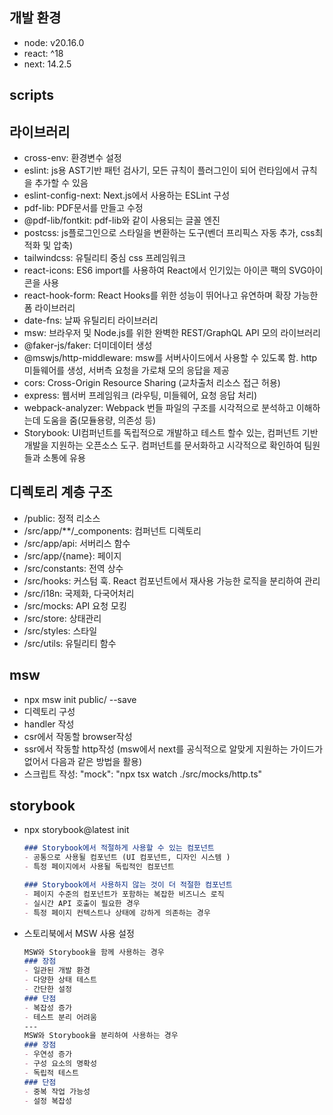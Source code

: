 ## 개발 환경

- node: v20.16.0
- react: ^18
- next: 14.2.5

## scripts

## 라이브러리

- cross-env: 환경변수 설정
- eslint: js용 AST기반 패턴 검사기, 모든 규칙이 플러그인이 되어 런타임에서 규칙을 추가할 수 있음
- eslint-config-next: Next.js에서 사용하는 ESLint 구성
- pdf-lib: PDF문서를 만들고 수정
- @pdf-lib/fontkit: pdf-lib와 같이 사용되는 글꼴 엔진
- postcss: js플로그인으로 스타일을 변환하는 도구(벤더 프리픽스 자동 추가, css최적화 및 압축)
- tailwindcss: 유틸리티 중심 css 프레임워크
- react-icons: ES6 import를 사용하여 React에서 인기있는 아이콘 팩의 SVG아이콘을 사용
- react-hook-form: React Hooks를 위한 성능이 뛰어나고 유연하며 확장 가능한 폼 라이브러리
- date-fns: 날짜 유틸리티 라이브러리
- msw: 브라우저 및 Node.js를 위한 완벽한 REST/GraphQL API 모의 라이브러리
- @faker-js/faker: 더미데이터 생성
- @mswjs/http-middleware: msw를 서버사이드에서 사용할 수 있도록 함. http 미들웨어를 생성, 서버측 요청을 가로채 모의 응답을 제공
- cors: Cross-Origin Resource Sharing (교차출처 리소스 접근 허용)
- express: 웹서버 프레임워크 (라우팅, 미들웨어, 요청 응답 처리)
- webpack-analyzer: Webpack 번들 파일의 구조를 시각적으로 분석하고 이해하는데 도움을 줌(모듈용량, 의존성 등)
- Storybook: UI컴퍼넌트를 독립적으로 개발하고 테스트 할수 있는, 컴퍼넌트 기반 개발을 지원하는 오픈소스 도구. 컴퍼넌트를 문서화하고 시각적으로 확인하여 팀원들과 소통에 유용

## 디렉토리 계층 구조

- /public: 정적 리소스
- /src/app/\*\*/\_components: 컴퍼넌트 디렉토리
- /src/app/api: 서버리스 함수
- /src/app/{name}: 페이지
- /src/constants: 전역 상수
- /src/hooks: 커스텀 훅. React 컴포넌트에서 재사용 가능한 로직을 분리하여 관리
- /src/i18n: 국제화, 다국어처리
- /src/mocks: API 요청 모킹
- /src/store: 상태관리
- /src/styles: 스타일
- /src/utils: 유틸리티 함수

## msw

<!-- https://mswjs.io/ -->

- npx msw init public/ --save
- 디렉토리 구성
- handler 작성
- csr에서 작동할 browser작성
- ssr에서 작동할 http작성 (msw에서 next를 공식적으로 알맞게 지원하는 가이드가 없어서 다음과 같은 방법을 활용)
- 스크립트 작성: "mock": "npx tsx watch ./src/mocks/http.ts"

## storybook

<!-- https://storybook.js.org/ -->

- npx storybook@latest init

  ```md
  ### Storybook에서 적절하게 사용할 수 있는 컴포넌트
  - 공통으로 사용될 컴포넌트 (UI 컴포넌트, 디자인 시스템 )
  - 특정 페이지에서 사용될 독립적인 컴포넌트

  ### Storybook에서 사용하지 않는 것이 더 적절한 컴포넌트
  - 페이지 수준의 컴포넌트가 포함하는 복잡한 비즈니스 로직
  - 실시간 API 호출이 필요한 경우
  - 특정 페이지 컨텍스트나 상태에 강하게 의존하는 경우
  ```

- 스토리북에서 MSW 사용 설정

  ```md
  MSW와 Storybook을 함께 사용하는 경우
  ### 장점
  - 일관된 개발 환경
  - 다양한 상태 테스트
  - 간단한 설정
  ### 단점
  - 복잡성 증가
  - 테스트 분리 어려움
  ---
  MSW와 Storybook을 분리하여 사용하는 경우
  ### 장점
  - 우연성 증가
  - 구성 요소의 명확성
  - 독립적 테스트
  ### 단점
  - 중복 작업 가능성
  - 설정 복잡성
  ```